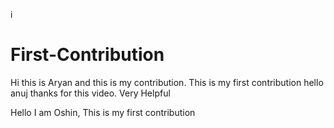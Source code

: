 i
# First-Contribution
Hi this is Aryan and this is my contribution.
This is my first contribution
hello anuj thanks for this video. Very Helpful

Hello I am Oshin,
This is my first contribution
